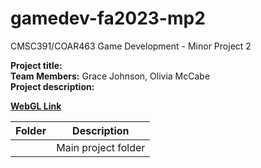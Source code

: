 # gamedev-fa2023-mp2
CMSC391/COAR463 Game Development - Minor Project 2

**Project title:**   
**Team Members:** Grace Johnson, Olivia McCabe  
**Project description:**  

**[WebGL Link](https://play.unity.com/)**  
 
| Folder | Description |
|---|---|
| []() | Main project folder |



